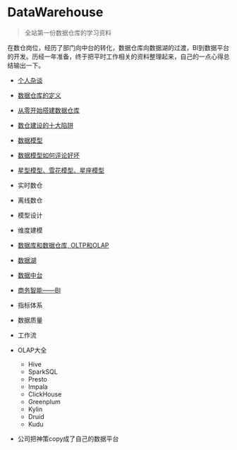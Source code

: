 # DataWarehouse
> 全站第一份数据仓库的学习资料

在数仓岗位，经历了部门向中台的转化，数据仓库向数据湖的过渡，BI到数据平台的开发。历经一年准备，终于把平时工作相关的资料整理起来，自己的一点心得总结输出一下。

- [个人杂谈](./docs/me.md)
- [数据仓库的定义](./docs/数仓定义.md)
- [从零开始搭建数据仓库](./docs/从零开始搭建数据仓库.md)
- [数仓建设的十大陷阱](./docs/数仓建设的十大陷阱.md)
- [数据模型](./docs/数据模型.md)
- [数据模型如何评论好坏](./docs/数据模型如何评论好坏.md)
- [星型模型、雪花模型、星座模型](./docs/数据模型.md###星型模型、雪花模型、星座模型)

- 实时数仓
- 离线数仓
- 模型设计
- 维度建模

- [数据库和数据仓库, OLTP和OLAP](./docs/数据库和数据仓库的区别.md)
- [数据湖](./docs/数据湖.md)
- [数据中台](./docs/数据中台.md)
- [商务智能——BI](./docs/bi.md)

- 指标体系
- 数据质量
- 工作流

- OLAP大全
  - Hive
  - SparkSQL
  - Presto
  - Impala
  - ClickHouse
  - Greenplum
  - Kylin
  - Druid
  - Kudu

- 公司把神策copy成了自己的数据平台
